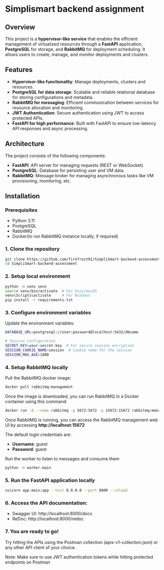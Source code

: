 # Simplismart backend assignment

## Overview

This project is a **hypervisor-like service** that enables the efficient management of virtualized resources through a **FastAPI** application, **PostgreSQL** for storage, and **RabbitMQ** for deployment scheduling. It allows users to create, manage, and monitor deployments and clusters.

## Features

- **Hypervisor-like functionality**: Manage deployments, clusters and resources.
- **PostgreSQL for data storage**: Scalable and reliable relational database for storing configurations and metadata.
- **RabbitMQ for messaging**: Efficient communication between services for resource allocation and monitoring.
- **JWT Authentication**: Secure authentication using JWT to access protected APIs.
- **FastAPI for high performance**: Built with FastAPI to ensure low-latency API responses and async processing.

## Architecture

The project consists of the following components:
- **FastAPI**: API server for managing requests (REST or WebSocket).
- **PostgreSQL**: Database for persisting user and VM data.
- **RabbitMQ**: Message broker for managing asynchronous tasks like VM provisioning, monitoring, etc.

## Installation

### Prerequisites

- Python 3.11
- PostgreSQL
- RabbitMQ
- Docker(to run RabbitMQ instance locally, if required)

### 1. Clone the repository
```bash
git clone https://github.com/firefrost91/SimpliSmart-backend-assessment.git
cd SimpliSmart-backend-assessment
```

### 2. Setup local environment
```bash
python -m venv venv
source venv/bin/activate  # For Unix/macOS
venv\Scripts\activate     # For Windows
pip install -r requirements.txt
```

### 3. Configure environment variables
Update the environment variables:
```bash
DATABASE_URL=postgresql://user:password@localhost:5432/dbname

# Session Configuration
SECRET_KEY=your-secret-key  # For secure session encryption
SESSION_COOKIE_NAME=session  # Cookie name for the session
SESSION_MAX_AGE=1800
```

### 4. Setup RabbitMQ locally
Pull the RabbitMQ docker image:
```bash
docker pull rabbitmq:management
```
Once the image is downloaded, you can run RabbitMQ in a Docker container using this command:
```bash
docker run -d --name rabbitmq -p 5672:5672 -p 15672:15672 rabbitmq:management
```
Once RabbitMQ is running, you can access the RabbitMQ management web UI by accessing **http://localhost:15672**

The default login credentials are:

- **Username**: guest
- **Password**: guest

Run the worker to listen to messages and consume them 
```bash
python -m worker.main
```
### 5. Run the FastAPI application locally
```bash
uvicorn app.main:app --host 0.0.0.0 --port 8000 --reload
```
### 6. Access the API documentation:
- Swagger UI: http://localhost:8000/docs
- ReDoc: http://localhost:8000/redoc

### 7. You are ready to go!
Try hitting the APIs using the Postman collection (apis-v1-collection.json) or any other API client of your choice.

Note: Make sure to use JWT authentication tokens while hitting protected endpoints on Postman

